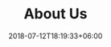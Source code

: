 ---
title: "About Us"
date: 2018-07-12T18:19:33+06:00
heading : "I AM AISHWARYA HARPALE. A SOFTWARE DEVELOPER FROM PUNE, INDIA."
description : "I love learning and implementing new ideas. My areas of interest are Machine Learning, Full Stack Developement and DevOps. I am also really passionate about doing work that matters and brings a change. If you are looking for a mentor for projects or programmes, get in touch!"
expertise_title: "Expertise"
expertise_sectors: ["No Production Screw-Ups", "Clean Modular Code", "Comments", "Funny Commit Messages", "No Testing On Train Dataset :)", "Up For Learning Anything!", "Goner For Python And JS", "More Funny Commit Messages", "Team Work. Always."]
---